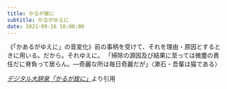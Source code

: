 ```yaml
---
title: かるが故に
subtitle: かるがゆえに
date: 2021-09-16 10:00:00
---
```


《「かあるがゆえに」の音変化》前の事柄を受けて、それを理由・原因とするときに用いる。だから。それゆえに。
「掃除の源因及び結果に至っては微塵の責任だに脊負って居らん。―奇麗な所は毎日奇麗だが」〈漱石・吾輩は猫である〉

<cite>[デジタル大辞泉「かるが故に」](https://dictionary.goo.ne.jp/word/%E3%81%8B%E3%82%8B%E3%81%8C%E6%95%85%E3%81%AB/)</cite>より引用